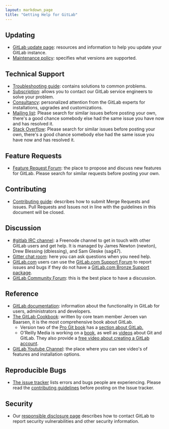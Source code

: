 ```yaml
---
layout: markdown_page
title: "Getting Help for GitLab"
---
```


## Updating
* [GitLab update page](https://about.gitlab.com/update/): resources and information to help you update your GitLab instance.
* [Maintenance policy](https://gitlab.com/gitlab-org/gitlab-ce/blob/master/MAINTENANCE.md): specifies what versions are supported.

## Technical Support
* [Troubleshooting guide](https://github.com/gitlabhq/gitlab-public-wiki/wiki/Trouble-Shooting-Guide): contains solutions to common problems.
* [Subscription](https://about.gitlab.com/subscription/): allows you to contact our GitLab service engineers to solve your problem.
* [Consultancy](https://about.gitlab.com/consultancy/): personalized attention from the GitLab experts for installations, upgrades and customizations.
* [Mailing list](https://groups.google.com/forum/#!forum/gitlabhq): Please search for similar issues before posting your own, there's a good chance somebody else had the same issue you have now and has resolved it.
* [Stack Overflow](http://stackoverflow.com/questions/tagged/gitlab): Please search for similar issues before posting your own, there's a good chance somebody else had the same issue you have now and has resolved it.

## Feature Requests
* [Feature Request Forum](http://feedback.gitlab.com): the place to propose and discuss new features for GitLab. Please search for similar requests before posting your own.

## Contributing
* [Contributing guide](https://gitlab.com/gitlab-org/gitlab-ce/blob/master/CONTRIBUTING.md): describes how to submit Merge Requests and issues. Pull Requests and Issues not in line with the guidelines in this document will be closed.

## Discussion
* [#gitlab IRC channel](https://webchat.freenode.net/?channels=gitlab): a Freenode channel to get in touch with other GitLab users and get help. It is managed by James Newton (newton), Drew Blessing (dblessing), and Sam Gleske (sag47).
* [Gitter chat room](https://gitter.im/gitlabhq/gitlabhq#): here you can ask questions when you need help.
* [GitLab.com](https://about.gitlab.com/gitlab-com/) users can use the [GitLab.com Support Forum](https://gitlab.com/gitlab-com/support-forum/issues) to report issues  and bugs if they do not have a [GitLab.com Bronze Support package](https://gitlab.recurly.com/subscribe/gitlab-com-bronze-yearly-20).
* [GitLab Community Forum](https://forum.gitlab.com/): this is the best place to have a discussion.

## Reference
* [GitLab documentation](http://doc.gitlab.com/ce/): information about the functionality in GitLab for users, administrators and developers.
* [The GitLab Cookbook](https://www.packtpub.com/application-development/gitlab-cookbook): written by core team member Jeroen van Baarsen, it is the most comprehensive book about GitLab.
    * Version two of the [Pro Git book](http://git-scm.com/book/en/v2) has a [section about GitLab.](http://git-scm.com/book/en/v2/Git-on-the-Server-GitLab)
    * O'Reilly Media is working on a [book](http://shop.oreilly.com/product/0636920034520.do), as well as [videos](http://shop.oreilly.com/product/0636920034872.do?code=WKGTVD) about Git and GitLab. They also provide a [free video about creating a GitLab account](http://player.oreilly.com/videos/9781491912003?toc_id=194077).
* [GitLab Youtube Channel](https://www.youtube.com/channel/UCnMGQ8QHMAnVIsI3xJrihhg): the place where you can see video's of features and installation options.

## Reproducible Bugs
* [The issue tracker](https://gitlab.com/gitlab-org/gitlab-ce/issues) lists errors and bugs people are experiencing. Please read the [contributing guidelines](https://gitlab.com/gitlab-org/gitlab-ce/blob/master/CONTRIBUTING.md#issue-tracker) before posting on the Issue tracker.

## Security
* Our [responsible disclosure page](https://about.gitlab.com/disclosure/) describes how to contact GitLab to report security vulnerabilities and other security information.